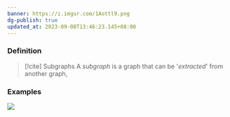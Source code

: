 ```yaml
---
banner: https://i.imgur.com/1Aottl9.png
dg-publish: true
updated_at: 2023-09-08T13:46:23.145+08:00
---
```


### Definition
>[!cite] Subgraphs
>A *subgraph* is a graph that can be '*extracted*' from another graph,


### Examples
![](https://i.imgur.com/1Aottl9.png)
